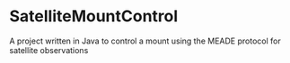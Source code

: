 # SatelliteMountControl
A project written in Java to control a mount using the MEADE protocol for satellite observations
